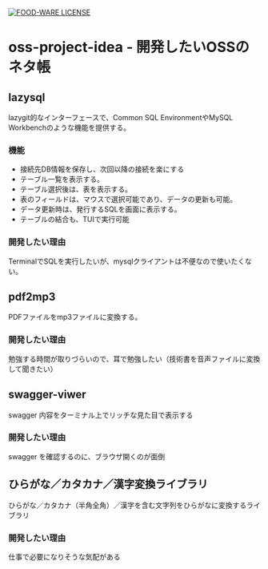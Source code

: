 [![FOOD-WARE LICENSE](https://img.shields.io/badge/license-FOODWARE%F0%9F%8D%A3%F0%9F%8D%BB%F0%9F%A5%A9-blue)](https://github.com/nao1215/food-ware-license)  
# oss-project-idea - 開発したいOSSのネタ帳
## lazysql
lazygit的なインターフェースで、Common SQL EnvironmentやMySQL Workbenchのような機能を提供する。
### 機能
- 接続先DB情報を保存し、次回以降の接続を楽にする
- テーブル一覧を表示する。
- テーブル選択後は、表を表示する。
- 表のフィールドは、マウスで選択可能であり、データの更新も可能。
- データ更新時は、発行するSQLを画面に表示する。
- テーブルの結合も、TUIで実行可能

### 開発したい理由
TerminalでSQLを実行したいが、mysqlクライアントは不便なので使いたくない。

## pdf2mp3
PDFファイルをmp3ファイルに変換する。

### 開発したい理由
勉強する時間が取りづらいので、耳で勉強したい（技術書を音声ファイルに変換して聞きたい）

## swagger-viwer
swagger 内容をターミナル上でリッチな見た目で表示する

### 開発したい理由
swagger を確認するのに、ブラウザ開くのが面倒

## ひらがな／カタカナ／漢字変換ライブラリ
ひらがな／カタカナ（半角全角）／漢字を含む文字列をひらがなに変換するライブラリ

### 開発したい理由
仕事で必要になりそうな気配がある